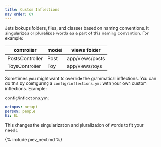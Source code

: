 ```yaml
---
title: Custom Inflections
nav_order: 69
---
```


Jets lookups folders, files, and classes based on naming conventions. It singularizes or pluralizes words as a part of this naming convention. For example:

controller | model | views folder
--- | --- | ---
PostsController | Post | app/views/posts
ToysController | Toy | app/views/toys

Sometimes you might want to override the grammatical inflections.  You can do this by configuring a `config/inflections.yml` with your own custom inflections.  Example:

config/inflections.yml:

```yaml
octopus: octopi
person: people
hi: hi
```

This changes the singularization and pluralization of words to fit your needs.

{% include prev_next.md %}